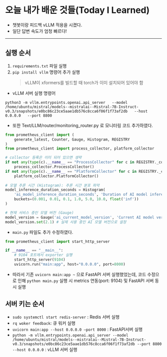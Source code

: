 # 오늘 내가 배운 것들(Today I Learned)

- 챗봇이랑 피드백 vLLM 적용을 시켰다.
- 일단 답변 속도가 엄청 빠르다!

---

## 실행 순서

1. `requirements.txt` 파일 실행
2. `pip install vllm` 명령어 추가 실행
    > vLLM이 xformers를 빌드할 때 torch가 이미 설치되어 있어야 함

- vLLM 서버 실행 명령어

```plaintext
python3 -m vllm.entrypoints.openai.api_server   --model /home/ubuntu/mistral/models--mistralai--Mistral-7B-Instruct-v0.3/snapshots/e0bc86c23ce5aae1db576c8cca6f06f1f73af2db   --host 0.0.0.0   --port 8800
```

- 또한 Text/LLM/router/monitoring_router.py 로 모니터링 코드 추가하였다.

```python
from prometheus_client import (
    generate_latest, Counter, Gauge, Histogram, REGISTRY
)
from prometheus_client import process_collector, platform_collector

# collector 등록은 이미 되어 있으면 생략
if not any(type(c).__name__ == "ProcessCollector" for c in REGISTRY._collector_to_names):
    process_collector.ProcessCollector()
if not any(type(c).__name__ == "PlatformCollector" for c in REGISTRY._collector_to_names):
    platform_collector.PlatformCollector()
   
# 모델 추론 시간 (Histogram): 추론 시간 분포 파악
model_inference_duration_seconds = Histogram(
    'ai_model_inference_duration_seconds', 'Duration of AI model inference in seconds',
    buckets=(0.001, 0.01, 0.1, 1.0, 5.0, 10.0, float('inf'))
)

# 현재 서비스 중인 모델 버전 (Gauge)
model_version = Gauge('ai_current_model_version', 'Current AI model version')
model_version.set(2.1) # 실제 사용 중인 AI 모델 버전으로 설정
```

- `main.py` 파일도 추가 수정하였다.

```python
from prometheus_client import start_http_server

if __name__ == "__main__":
    # 9104 포트에서 exporter 실행
    start_http_server(9104)
    uvicorn.run("main:app", host="0.0.0.0", port=8000)
```

- 따라서 기존 `uvicorn main:app ~` 으로 FastAPI 서버 실행했었는데, 코드 수정으로 인해 `python main.py` 실행 시  metrics 연동(port: 9104) 및 FastAPI 서버 동시 실행

## 서버 키는 순서

- `sudo systemctl start redis-server` : Redis 서버 실행
- `rq woker feedback`: 큐 워커 실행
- `uvicorn main:app --host 0.0.0.0 —port 8000` : FastAPI서버 실행
- `python -m vllm.entrypoints.openai.api_server --model /home/ubuntu/mistral/models--mistralai--Mistral-7B-Instruct-v0.3/snapshots/e0bc86c23ce5aae1db576c8cca6f06f1f73af2db --port 8800 --host 0.0.0.0` : vLLM 서버 실행